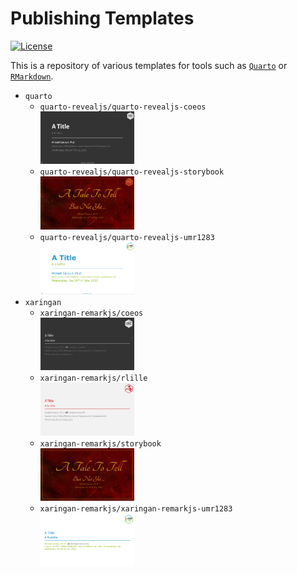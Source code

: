 Publishing Templates
================

<!-- badges: start -->

[![License](https://img.shields.io/github/license/mcanouil/publishing-templates.png)](LICENSE)
<!-- badges: end -->

This is a repository of various templates for tools such as
[`Quarto`](https://quarto.org) or
[`RMarkdown`](https://rmarkdown.rstudio.com/).

-   `quarto`
    -   `quarto-revealjs/quarto-revealjs-coeos`  
        [<img alt="Title slide of `quarto-revealjs/quarto-revealjs-coeos`" src="thumbs/quarto-coeos.png" width="150" />](https://m.canouil.fr/publishing-templates/docs/quarto-coeos.html)
    -   `quarto-revealjs/quarto-revealjs-storybook`  
        [<img alt="Title slide of `quarto-revealjs/quarto-revealjs-storybook`" src="thumbs/quarto-storybook.png" width="150" />](https://m.canouil.fr/publishing-templates/docs/quarto-storybook.html)
    -   `quarto-revealjs/quarto-revealjs-umr1283`  
        [<img alt="Title slide of `quarto-revealjs/quarto-revealjs-umr1283`" src="thumbs/quarto-umr1283.png" width="150" />](https://m.canouil.fr/publishing-templates/docs/quarto-umr1283.html)
-   `xaringan`
    -   `xaringan-remarkjs/coeos`  
        [<img alt="Title slide of `xaringan-remarkjs/coeos`" src="thumbs/xaringan-coeos.png" width="150" />](https://m.canouil.fr/publishing-templates/docs/xaringan-coeos.html)
    -   `xaringan-remarkjs/rlille`  
        [<img alt="Title slide of `xaringan-remarkjs/rlille`" src="thumbs/xaringan-rlille.png" width="150" />](https://m.canouil.fr/publishing-templates/docs/xaringan-rlille.html)
    -   `xaringan-remarkjs/storybook`  
        [<img alt="Title slide of `xaringan-remarkjs/storybook`" src="thumbs/xaringan-storybook.png" width="150" />](https://m.canouil.fr/publishing-templates/docs/xaringan-storybook.html)
    -   `xaringan-remarkjs/xaringan-remarkjs-umr1283`  
        [<img alt="Title slide of `xaringan-remarkjs/xaringan-remarkjs-umr1283`" src="thumbs/xaringan-umr1283.png" width="150" />](https://m.canouil.fr/publishing-templates/docs/xaringan-umr1283.html)
